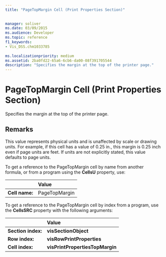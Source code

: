 ```yaml
---
title: "PageTopMargin Cell (Print Properties Section)"
 
 
manager: soliver
ms.date: 03/09/2015
ms.audience: Developer
ms.topic: reference
f1_keywords:
- Vis_DSS.chm1033785
 
ms.localizationpriority: medium
ms.assetid: 2ba0fd22-65a6-6cb6-da00-08f391705544
description: "Specifies the margin at the top of the printer page."
---
```


# PageTopMargin Cell (Print Properties Section)

Specifies the margin at the top of the printer page.
  
## Remarks

This value represents physical units and is unaffected by scale or drawing units. For example, if this cell has a value of 0.25 in., this margin is 0.25 inch even if page units are feet. If units are not explicitly stated, this value defaults to page units. 
  
To get a reference to the PageTopMargin cell by name from another formula, or from a program using the **CellsU** property, use: 
  
||Value |
|:-----|:-----|
| **Cell name:**  <br/> | PageTopMargin  <br/> |
   
To get a reference to the PageTopMargin cell by index from a program, use the **CellsSRC** property with the following arguments: 
  
||Value |
|:-----|:-----|
| **Section index:**  <br/> |**visSectionObject** <br/> |
| **Row index:**  <br/> |**visRowPrintProperties** <br/> |
| **Cell index:**  <br/> |**visPrintPropertiesTopMargin** <br/> |
   

